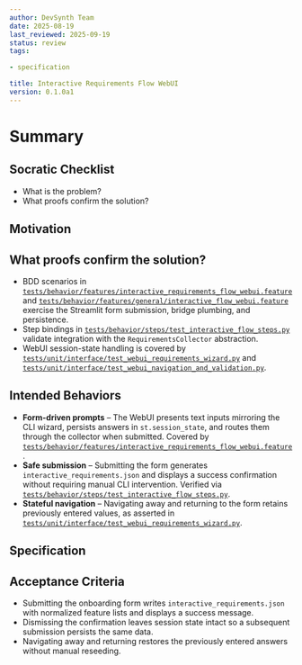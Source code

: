 ```yaml
---
author: DevSynth Team
date: 2025-08-19
last_reviewed: 2025-09-19
status: review
tags:

- specification

title: Interactive Requirements Flow WebUI
version: 0.1.0a1
---
```


<!--
Required metadata fields:
- author: document author
- date: creation date
- last_reviewed: last review date
- status: draft | review | published
- tags: search keywords
- title: short descriptive name
- version: specification version
-->

# Summary

## Socratic Checklist
- What is the problem?
- What proofs confirm the solution?

## Motivation

## What proofs confirm the solution?

- BDD scenarios in [`tests/behavior/features/interactive_requirements_flow_webui.feature`](../../tests/behavior/features/interactive_requirements_flow_webui.feature) and [`tests/behavior/features/general/interactive_flow_webui.feature`](../../tests/behavior/features/general/interactive_flow_webui.feature) exercise the Streamlit form submission, bridge plumbing, and persistence.
- Step bindings in [`tests/behavior/steps/test_interactive_flow_steps.py`](../../tests/behavior/steps/test_interactive_flow_steps.py) validate integration with the `RequirementsCollector` abstraction.
- WebUI session-state handling is covered by [`tests/unit/interface/test_webui_requirements_wizard.py`](../../tests/unit/interface/test_webui_requirements_wizard.py) and [`tests/unit/interface/test_webui_navigation_and_validation.py`](../../tests/unit/interface/test_webui_navigation_and_validation.py).

## Intended Behaviors

- **Form-driven prompts** – The WebUI presents text inputs mirroring the CLI wizard, persists answers in `st.session_state`, and routes them through the collector when submitted. Covered by [`tests/behavior/features/interactive_requirements_flow_webui.feature`](../../tests/behavior/features/interactive_requirements_flow_webui.feature).
- **Safe submission** – Submitting the form generates `interactive_requirements.json` and displays a success confirmation without requiring manual CLI intervention. Verified via [`tests/behavior/steps/test_interactive_flow_steps.py`](../../tests/behavior/steps/test_interactive_flow_steps.py).
- **Stateful navigation** – Navigating away and returning to the form retains previously entered values, as asserted in [`tests/unit/interface/test_webui_requirements_wizard.py`](../../tests/unit/interface/test_webui_requirements_wizard.py).


## Specification

## Acceptance Criteria

- Submitting the onboarding form writes `interactive_requirements.json` with normalized feature lists and displays a success message.
- Dismissing the confirmation leaves session state intact so a subsequent submission persists the same data.
- Navigating away and returning restores the previously entered answers without manual reseeding.
